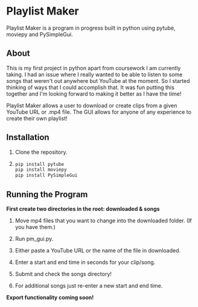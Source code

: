 # Playlist Maker

Playlist Maker is a program in progress built in python using pytube, moviepy and PySimpleGui.

## About

This is my first project in python apart from coursework I am currently taking. I had an issue where I really wanted to be able to listen to some songs that weren't out anywhere but YouTube at the moment. So I started thinking of ways that I could accomplish that. It was fun putting this together and I'm looking forward to making it better as I have the time!

Playlist Maker allows a user to download or create clips from a given YouTube URL or .mp4 file. The GUI allows for anyone of any experience to create their own playlist!

## Installation

1. Clone the repository.

2.  ```bash
    pip install pytube
    pip install moviepy
    pip install PySimpleGui
    ```

## Running the Program

**First create two directories in the root: downloaded & songs**

1. Move mp4 files that you want to change into the downloaded folder. (If you have them.)

2. Run pm_gui.py.

3. Either paste a YouTube URL or the name of the file in downloaded.

4. Enter a start and end time in seconds for your clip/song.

5. Submit and check the songs directory!

6. For additional songs just re-enter a new start and end time.

**Export functionality coming soon!**